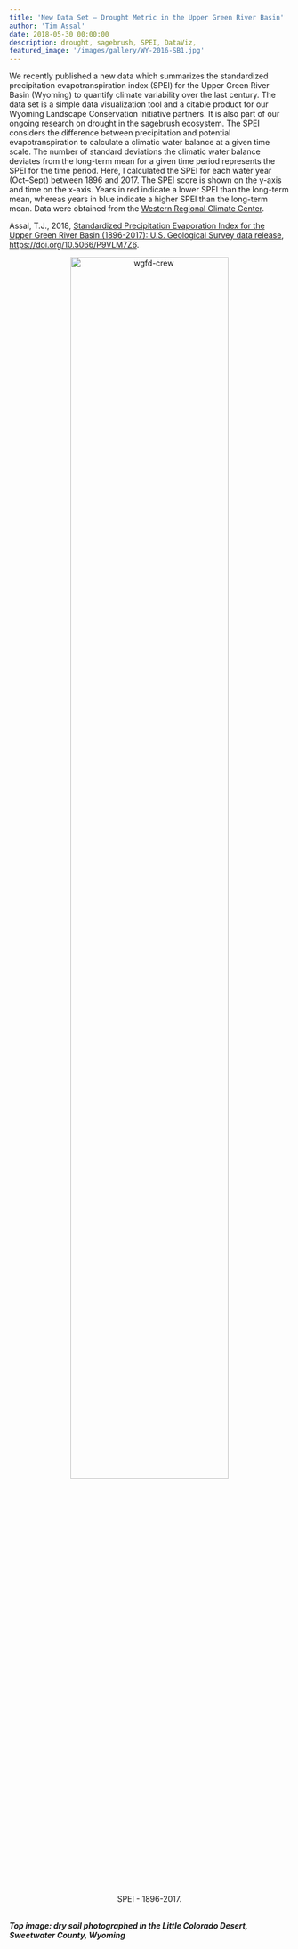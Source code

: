 ```yaml
---
title: 'New Data Set – Drought Metric in the Upper Green River Basin'
author: 'Tim Assal'
date: 2018-05-30 00:00:00
description: drought, sagebrush, SPEI, DataViz,
featured_image: '/images/gallery/WY-2016-SB1.jpg'
---
```


We recently published a new data which summarizes the standardized precipitation evapotranspiration index (SPEI) for the Upper Green River Basin (Wyoming) to quantify climate variability over the last century. The data set is a simple data visualization tool and a citable product for our Wyoming Landscape Conservation Initiative partners. It is also part of our ongoing research on drought in the sagebrush ecosystem. The SPEI considers the difference between precipitation and potential evapotranspiration to calculate a climatic water balance at a given time scale. The number of standard deviations the climatic water balance deviates from the long-term mean for a given time period represents the SPEI for the time period. Here, I calculated the SPEI for each water year (Oct–Sept) between 1896 and 2017. The SPEI score is shown on the y-axis and time on the x-axis. Years in red indicate a lower SPEI than the long-term mean, whereas years in blue indicate a higher SPEI than the long-term mean. Data were obtained from the [Western Regional Climate Center](https://wrcc.dri.edu/).

Assal, T.J., 2018, [Standardized Precipitation Evaporation Index for the Upper Green River Basin (1896-2017): U.S. Geological Survey data release](https://doi.org/10.5066/P9VLM7Z6), https://doi.org/10.5066/P9VLM7Z6.

<p align="center">
  <img alt="wgfd-crew" src="/iimages/blog/SPEI1986-2017_HydroYear1.jpg" style="width: 75%; height= 75%">
</p> 
<center>SPEI - 1896-2017.</center>
<br>


***Top image: dry soil photographed in the Little Colorado Desert, Sweetwater County, Wyoming***
